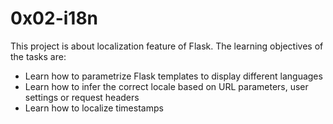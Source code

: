 # 0x02-i18n
This project is about localization feature of Flask. The learning objectives of the tasks are:
* Learn how to parametrize Flask templates to display different languages
* Learn how to infer the correct locale based on URL parameters, user settings or request headers
* Learn how to localize timestamps